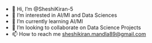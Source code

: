 - 👋 Hi, I’m @SheshiKiran-5
- 👀 I’m interested in AI/Ml and Data Sciences
- 🌱 I’m currently learning AI/Ml
- 💞️ I’m looking to collaborate on Data Science Projects
- 📫 How to reach me sheshikiran.mandla89@gmail.com

<!---
SheshiKiran-5/SheshiKiran-5 is a ✨ special ✨ repository because its `README.md` (this file) appears on your GitHub profile.
You can click the Preview link to take a look at your changes.
--->
